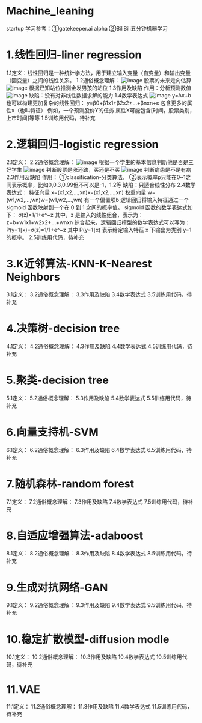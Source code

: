 # Machine_leaning
startup
学习参考：①gatekeeper.ai alpha  ②BiliBili五分钟机器学习

# 1.线性回归-liner regression
1.1定义：线性回归是一种统计学方法，用于建立输入变量（自变量）和输出变量（因变量）之间的线性关系。
1.2通俗概念理解：
![image](https://github.com/catto123455/Machine_leaning/assets/140484656/107f3170-98fd-4fb8-b24e-7a1c76643eec)
股票的未来走向估算
![image](https://github.com/catto123455/Machine_leaning/assets/140484656/72088859-1f30-494b-b4a2-74a88582af90)
根据已知站位推测金发男孩的站位
1.3作用及缺陷
作用：分析预测数值
![image](https://github.com/catto123455/Machine_leaning/assets/140484656/7623e59e-ef77-430b-a1f2-a2e7822006b6)
缺陷：没有对非线性数据求解的能力
1.4数学表达式
![image](https://github.com/catto123455/Machine_leaning/assets/140484656/a6541224-bb93-4494-ba43-2dde4e6390ed)
y=Ax+b
也可以构建更加复杂的线性回归：
y=β0+β1x1+β2x2+...+βnxn+ε
包含更多的属性x（也叫特征）
例如，一个预测股价Y的任务
属性X可能包含[时间，股票类别，上市时间]等等
1.5训练用代码，待补充
# 2.逻辑回归-logistic regression
2.1定义：
2.2通俗概念理解：
![image](https://github.com/catto123455/Machine_leaning/assets/140484656/2cf8a865-3c0c-4ef4-a45e-f60ea15faac5)
根据一个学生的基本信息判断他是否是三好学生
![image](https://github.com/catto123455/Machine_leaning/assets/140484656/6d2c32c4-cd97-41a1-b685-cc2e8d10d1ec)
判断股票是涨还跌，买还是不买
![image](https://github.com/catto123455/Machine_leaning/assets/140484656/336e853e-8631-44b5-9da3-245d84890a5e)
判断病患是不是有病
2.3作用及缺陷
作用：
①classification-分类算法，
②表示概率p只能在0~1之间表示概率，比如0,0.3,0.99但不可以是-1，1.2等
缺陷：只适合线性分布
2.4数学表达式：
特征向量 x=(x1,x2,...,xn)x=(x1,x2,...,xn)
权重向量 w=(w1,w2,...,wn)w=(w1,w2,...,wn)
有一个偏置项b
逻辑回归将输入特征通过一个 sigmoid 函数映射到一个在 0 到 1 之间的概率值。
sigmoid 函数的数学表达式如下：
σ(z)=1/1+e^−z
其中，z 是输入的线性组合，表示为：
z=b+w1x1+w2x2+...+wnxn
综合起来，逻辑回归模型的数学表达式可以写为：
P(y=1∣x)=σ(z)=1/1+e^−z
其中 P(y=1∣x) 表示给定输入特征 x 下输出为类别 y=1 的概率。
2.5训练用代码，待补充
# 3.K近邻算法-KNN-K-Nearest Neighbors
3.1定义：
3.2通俗概念理解：
3.3作用及缺陷
3.4数学表达式
3.5训练用代码，待补充
# 4.决策树-decision tree
4.1定义：
4.2通俗概念理解：
4.3作用及缺陷
4.4数学表达式
4.5训练用代码，待补充
# 5.聚类-decision tree
5.1定义：
5.2通俗概念理解：
5.3作用及缺陷
5.4数学表达式
5.5训练用代码，待补充
# 6.向量支持机-SVM
6.1定义：
6.2通俗概念理解：
6.3作用及缺陷
6.4数学表达式
6.5训练用代码，待补充
# 7.随机森林-random forest
7.1定义：
7.2通俗概念理解：
7.3作用及缺陷
7.4数学表达式
7.5训练用代码，待补充
# 8.自适应增强算法-adaboost
8.1定义：
8.2通俗概念理解：
8.3作用及缺陷
8.4数学表达式
8.5训练用代码，待补充
# 9.生成对抗网络-GAN
9.1定义：
9.2通俗概念理解：
9.3作用及缺陷
9.4数学表达式
9.5训练用代码，待补充
# 10.稳定扩散模型-diffusion modle
10.1定义：
10.2通俗概念理解：
10.3作用及缺陷
10.4数学表达式
10.5训练用代码，待补充
# 11.VAE
11.1定义：
11.2通俗概念理解：
11.3作用及缺陷
11.4数学表达式
11.5训练用代码，待补充
